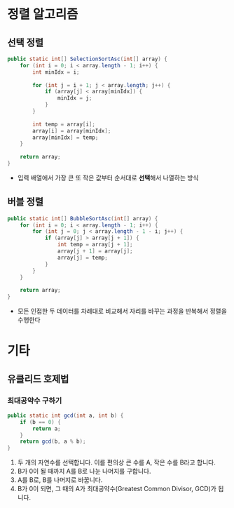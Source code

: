 # 정렬 알고리즘
## 선택 정렬
```java
public static int[] SelectionSortAsc(int[] array) {
    for (int i = 0; i < array.length - 1; i++) {
        int minIdx = i;
        
        for (int j = i + 1; j < array.length; j++) {
            if (array[j] < array[minIdx]) {
                minIdx = j;
            }
        }
        
        int temp = array[i];
        array[i] = array[minIdx];
        array[minIdx] = temp;
    }
    
    return array;
}
```
- 입력 배열에서 가장 큰 또 작은 값부터 순서대로 **선택**해서 나열하는 방식

## 버블 정렬
```java
public static int[] BubbleSortAsc(int[] array) {
    for (int i = 0; i < array.length - 1; i++) {
        for (int j = 0; j < array.length - 1 - i; j++) {
            if (array[j] > array[j + 1]) {
                int temp = array[j + 1];
                array[j + 1] = array[j];
                array[j] = temp;
            }
        }				
    }
    
    return array;
}
```
- 모든 인접한 두 데이터를 차례대로 비교해서 자리를 바꾸는 과정을 반복해서 정렬을 수행한다

# 기타
## 유클리드 호제법
### 최대공약수 구하기
```java
public static int gcd(int a, int b) {
    if (b == 0) {
        return a;
    }
    return gcd(b, a % b);
}
```
1. 두 개의 자연수를 선택합니다. 이를 편의상 큰 수를 A, 작은 수를 B라고 합니다.
2. B가 0이 될 때까지 A를 B로 나눈 나머지를 구합니다.
3. A를 B로, B를 나머지로 바꿉니다.
4. B가 0이 되면, 그 때의 A가 최대공약수(Greatest Common Divisor, GCD)가 됩니다.
